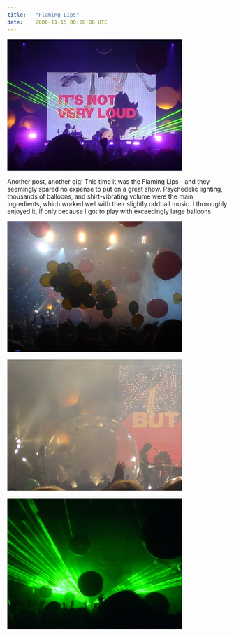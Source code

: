 ```yaml
---
title:   "Flaming Lips"
date:    2006-11-15 00:28:00 UTC
---
```


![](/assets/posts/flaming-lips-1.jpg)

Another post, another gig! This time it was the Flaming Lips - and they seemingly spared no expense to put on a great show. Psychedelic lighting, thousands of balloons, and shirt-vibrating volume were the main ingredients, which worked well with their slightly oddball music. I thoroughly enjoyed it, if only because I got to play with exceedingly large balloons.

![](/assets/posts/flaming-lips-2.jpg)

![](/assets/posts/flaming-lips-3.jpg)

![](/assets/posts/flaming-lips-4.jpg)